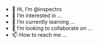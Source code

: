 - 👋 Hi, I’m @inspectro
- 👀 I’m interested in ...
- 🌱 I’m currently learning ...
- 💞️ I’m looking to collaborate on ...
- 📫 How to reach me ...

<!---
inspectro/inspectro is a ✨ special ✨ repository because its `README.md` (this file) appears on your GitHub profile.
You can click the Preview link to take a look at your changes.
--->
